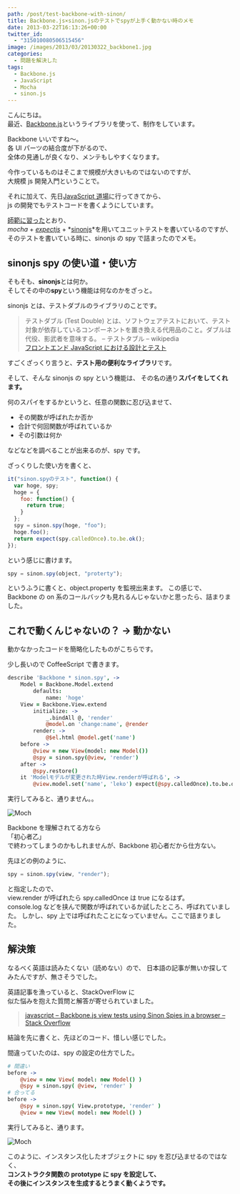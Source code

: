 ```yaml
---
path: /post/test-backbone-with-sinon/
title: Backbone.js×sinon.jsのテストでspyが上手く動かない時のメモ
date: 2013-03-22T16:13:26+00:00
twitter_id:
  - "315010080506515456"
image: /images/2013/03/20130322_backbone1.jpg
categories:
  - 問題を解決した
tags:
  - Backbone.js
  - JavaScript
  - Mocha
  - sinon.js
---
```


こんにちは。  
最近、[Backbone.js](http://backbonejs.org/)というライブラリを使って、制作をしています。

Backbone いいですね〜。  
各 UI パーツの結合度が下がるので、  
全体の見通しが良くなり、メンテもしやすくなります。

今作っているものはそこまで規模が大きいものではないのですが、  
大規模 js 開発入門ということで。

それに加えて、先日[JavaScript 道場](http://connpass.com/event/1664/)に行ってきてから、  
js の開発でもテストコードを書くようにしています。

[師範に習った](http://hokaccha.github.com/slides/javascript_design_and_test/)とおり、  
_<span class="removed_link" title="http://visionmedia.github.com/mocha/">mocha</span>_ + _[expectjs](https://github.com/LearnBoost/expect.js/blob/master/README.md)_ + *[sinonjs](http://sinonjs.org/)*を用いてユニットテストを書いているのですが、  
そのテストを書いている時に、sinonjs の spy で詰まったのでメモ。

<!--more-->

## sinonjs spy の使い道・使い方

そもそも、**sinonjs**とは何か。  
そしてその中の**spy**という機能は何なのかをざっと。

sinonjs とは、テストダブルのライブラリのことです。

> テストダブル (Test Double) とは、ソフトウェアテストにおいて、テスト対象が依存しているコンポーネントを置き換える代用品のこと。ダブルは代役、影武者を意味する。 – テストタブル – wikipedia  
> [フロントエンド JavaScript における設計とテスト](http://hokaccha.github.com/slides/javascript_design_and_test/#page93)

すごくざっくり言うと、**テスト用の便利なライブラリ**です。

そして、そんな sinonjs の spy という機能は、 その名の通り**スパイをしてくれます。**

何のスパイをするかというと、任意の関数に忍び込ませて、

- その関数が呼ばれたか否か
- 合計で何回関数が呼ばれているか
- その引数は何か

などなどを調べることが出来るのが、spy です。

ざっくりした使い方を書くと、

```javascript
it("sinon.spyのテスト", function() {
  var hoge, spy;
  hoge = {
    foo: function() {
      return true;
    }
  };
  spy = sinon.spy(hoge, "foo");
  hoge.foo();
  return expect(spy.calledOnce).to.be.ok();
});
```

という感じに書けます。

```javascript
spy = sinon.spy(object, "proterty");
```

というふうに書くと、object.property を監視出来ます。 この感じで、Backbone の on 系のコールバックも見れるんじゃないかと思ったら、詰まりました。

## これで動くんじゃないの？ → 動かない

動かなかったコードを簡略化したものがこちらです。

少し長いので CoffeeScript で書きます。

```coffeescript
describe 'Backbone * sinon.spy', ->
	Model = Backbone.Model.extend
		defaults:
			name: 'hoge'
	View = Backbone.View.extend
		initialize: ->
			_.bindAll @, 'render'
			@model.on 'change:name', @render
		render: ->
			@$el.html @model.get('name')
	before ->
		@view = new View(model: new Model())
		@spy = sinon.spy(@view, 'render')
	after ->
		@spy.restore()
	it 'Modelモデルが変更された時View.renderが呼ばれる', ->
		@view.model.set('name', 'leko') expect(@spy.calledOnce).to.be.ok()
```

実行してみると、通りません。。

![Moch](/images/2013/03/mocha_ng.png)

Backbone を理解されてる方なら  
「初心者乙」  
で終わってしまうのかもしれませんが、Backbone 初心者だから仕方ない。

先ほどの例のように、

```javascript
spy = sinon.spy(view, "render");
```

と指定したので、  
view.render が呼ばれたら spy.calledOnce は true になるはず。  
console.log などを挟んで関数が呼ばれているか試したところ、呼ばれていました。 しかし、spy 上では呼ばれたことになっていません。ここで詰まりました。

## 解決策

なるべく英語は読みたくない（読めない）ので、 日本語の記事が無いか探してみたんですが、無さそうでした。

英語記事を漁っていると、StackOverFlow に  
似た悩みを抱えた質問と解答が寄せられていました。

> [javascript – Backbone.js view tests using Sinon Spies in a browser – Stack Overflow](http://stackoverflow.com/questions/9623986/backbone-js-view-tests-using-sinon-spies-in-a-browser)

結論を先に書くと、先ほどのコード、惜しい感じでした。

間違っていたのは、spy の設定の仕方でした。

```coffeescript
# 間違い
before ->
	@view = new View( model: new Model() )
	@spy = sinon.spy( @view, 'render' )
# 合ってる
before ->
	@spy = sinon.spy( View.prototype, 'render' )
	@view = new View( model: new Model() )
```

実行してみると、通ります。

![Moch](/images/2013/03/mocha_ok.png)

このように、インスタンス化したオブジェクトに spy を忍び込ませるのではなく、  
**コンストラクタ関数の prototype に spy を設定して、  
その後にインスタンスを生成するとうまく動くようです。**
